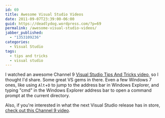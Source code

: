 ```yaml
---
id: 69
title: Awesome Visual Studio Videos
date: 2011-09-07T23:39:00-06:00
guid: https://deadlydog.wordpress.com/?p=69
permalink: /awesome-visual-studio-videos/
jabber_published:
  - "1353109236"
categories:
  - Visual Studio
tags:
  - tips and tricks
  - visual studio
---
```


I watched an awesome Channel 9 [Visual Studio Tips And Tricks video](http://channel9.msdn.com/Events/TechEd/NorthAmerica/2011/DEV305), so I thought I'd share. Some great VS gems in there. Even a few Windows 7 ones, like using `Alt`+`D` to jump to the address bar in Windows Explorer, and typing "cmd" in the Windows Explorer address bar to open a command prompt at the current directory.

Also, if you're interested in what the next Visual Studio release has in store, [check out this Channel 9 video](http://channel9.msdn.com/Events/TechEd/NorthAmerica/2011/DEV326).
